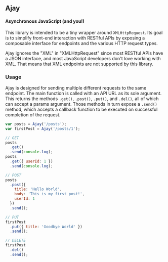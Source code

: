 ## Ajay
#### Asynchronous JavaScript (and you!)

This library is intended to be a tiny wrapper around `XMLHttpRequest`. Its goal is to simplify front-end interaction with RESTful APIs by exposing a composable interface for endpoints and the various HTTP request types.

Ajay ignores the "XML" in "XMLHttpRequest" since most RESTful APIs have a JSON interface, and most JavaScript developers don't love working with XML. That means that XML endpoints are not supported by this library.

### Usage

Ajay is designed for sending multiple different requests to the same endpoint. The main function is called with an API URL as its sole argument. This returns the methods `.get()`, `.post()`, `.put()`, and `.del()`, all of which can accept a params argument. Those methods in turn expose a `.send()` method, which accepts a callback function to be executed on successful completion of the request.

```javascript
var posts = Ajay('/posts');
var firstPost = Ajay('/posts/1');

// GET
posts
  .get()
  .send(console.log);
posts
  .get({ userId: 1 })
  .send(console.log);

// POST
posts
  .post({
    title: 'Hello World',
    body: 'This is my first post!',
    userId: 1
  })
  .send();

// PUT
firstPost
  .put({ title: 'Goodbye World' })
  .send();

// DELETE
firstPost
  .del()
  .send();
```
